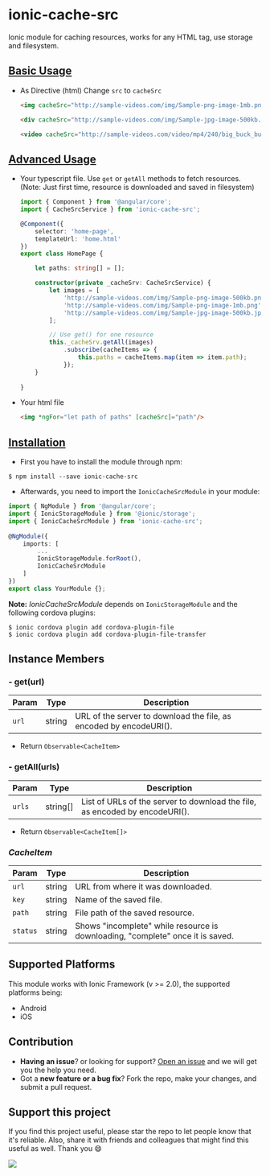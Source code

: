 # ionic-cache-src

Ionic module for caching resources, works for any HTML tag, use storage and filesystem.

## [Basic Usage](#basic-usage)

- As Directive (html)
  Change `src` to `cacheSrc`

  ```html
  <img cacheSrc="http://sample-videos.com/img/Sample-png-image-1mb.png"/>
  ```

  ```html
  <div cacheSrc="http://sample-videos.com/img/Sample-jpg-image-500kb.jpg"></div>
  ```

  ```html
  <video cacheSrc="http://sample-videos.com/video/mp4/240/big_buck_bunny_240p_2mb.mp4"></video>
  ```

## [Advanced Usage](#advanced-usage)

- Your typescript file. Use `get` or `getAll` methods to fetch resources. (Note: Just first time, resource is downloaded and saved in filesystem)
    
    ```ts
    import { Component } from '@angular/core';
    import { CacheSrcService } from 'ionic-cache-src';

    @Component({
        selector: 'home-page',
        templateUrl: 'home.html'
    })
    export class HomePage {
    
        let paths: string[] = [];

        constructor(private _cacheSrv: CacheSrcService) {
            let images = [
                'http://sample-videos.com/img/Sample-png-image-500kb.png'
                'http://sample-videos.com/img/Sample-png-image-1mb.png'
                'http://sample-videos.com/img/Sample-jpg-image-500kb.jpg'
            ];

            // Use get() for one resource
            this._cacheSrv.getAll(images)
                .subscribe(cacheItems => {
                    this.paths = cacheItems.map(item => item.path);
                });
        }
        
    }
    ```

- Your html file

    ```html
    <img *ngFor="let path of paths" [cacheSrc]="path"/>
    ```

## [Installation](#installation)
- First you have to install the module through npm:

```shell
$ npm install --save ionic-cache-src
```

- Afterwards, you need to import the `IonicCacheSrcModule` in your module:

```ts
import { NgModule } from '@angular/core';
import { IonicStorageModule } from '@ionic/storage';
import { IonicCacheSrcModule } from 'ionic-cache-src';
 
@NgModule({
    imports: [
        ...
        IonicStorageModule.forRoot(),
        IonicCacheSrcModule
    ]
})
export class YourModule {};
```

**Note:** _IonicCacheSrcModule_ depends on `IonicStorageModule` and the following cordova plugins:

```shell
$ ionic cordova plugin add cordova-plugin-file
$ ionic cordova plugin add cordova-plugin-file-transfer
```

## Instance Members

### - get(url)

Param | Type | Description
--- | --- | ---
`url` | string | URL of the server to download the file, as encoded by encodeURI().

- Return `Observable<CacheItem>`

### - getAll(urls)

Param | Type | Description
--- | --- | ---
`urls` | string[] | List of URLs of the server to download the file, as encoded by encodeURI().

- Return `Observable<CacheItem[]>` 

### _CacheItem_

Param | Type | Description
--- | --- | ---
`url` | string | URL from where it was downloaded.
`key` | string | Name of the saved file.
`path` | string | File path of the saved resource.
`status` | string | Shows "incomplete" while resource is downloading, "complete" once it is saved.

## Supported Platforms
This module works with Ionic Framework (v >= 2.0), the supported platforms being:
- Android
- iOS

<!-- 
Edit config.xml file:
Add <access origin="*"/>
For Android add:
  <access origin="cdvfile://*"/>
  <allow-intent href="cdvfile://*"/>
  <preference name="AndroidPersistentFileLocation" value="Compatibility" />
For iOS add <preference name="iosPersistentFileLocation" value="Library"/>
-->

## Contribution
- **Having an issue**? or looking for support? [Open an issue](https://github.com/borisgastelu/ionic-cache-src/issues/new) and we will get you the help you need.
- Got a **new feature or a bug fix**? Fork the repo, make your changes, and submit a pull request.

## Support this project
If you find this project useful, please star the repo to let people know that it's reliable. Also, share it with friends and colleagues that might find this useful as well. Thank you :smile:


[![](https://www.paypalobjects.com/en_US/i/btn/btn_donateCC_LG.gif)](https://www.paypal.me/borisgastelu)
